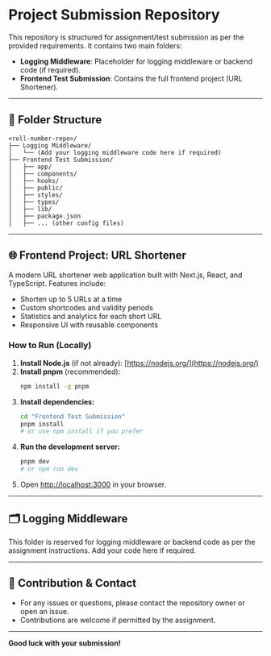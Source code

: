 # Project Submission Repository

This repository is structured for assignment/test submission as per the provided requirements. It contains two main folders:

- **Logging Middleware**: Placeholder for logging middleware or backend code (if required).
- **Frontend Test Submission**: Contains the full frontend project (URL Shortener).

---

## 📁 Folder Structure

```
<roll-number-repo>/
├── Logging Middleware/
│   └── (Add your logging middleware code here if required)
├── Frontend Test Submission/
│   ├── app/
│   ├── components/
│   ├── hooks/
│   ├── public/
│   ├── styles/
│   ├── types/
│   ├── lib/
│   ├── package.json
│   ├── ... (other config files)
```

---

## 🌐 Frontend Project: URL Shortener

A modern URL shortener web application built with Next.js, React, and TypeScript. Features include:
- Shorten up to 5 URLs at a time
- Custom shortcodes and validity periods
- Statistics and analytics for each short URL
- Responsive UI with reusable components

### How to Run (Locally)

1. **Install Node.js** (if not already): [https://nodejs.org/](https://nodejs.org/)
2. **Install pnpm** (recommended):
   ```sh
   npm install -g pnpm
   ```
3. **Install dependencies:**
   ```sh
   cd "Frontend Test Submission"
   pnpm install
   # or use npm install if you prefer
   ```
4. **Run the development server:**
   ```sh
   pnpm dev
   # or npm run dev
   ```
5. Open [http://localhost:3000](http://localhost:3000) in your browser.

---

## 🗂️ Logging Middleware

This folder is reserved for logging middleware or backend code as per the assignment instructions. Add your code here if required.

---

## 🤝 Contribution & Contact

- For any issues or questions, please contact the repository owner or open an issue.
- Contributions are welcome if permitted by the assignment.

---

**Good luck with your submission!** 